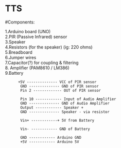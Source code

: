 # TTS
#Components:        

1.Arduino board (UNO)          
2.PIR (Passive Infrared) sensor        
3.Speaker      
4.Resistors (for the speaker)    (ig: 220 ohms)      
5.Breadboard      
6.Jumper wires             
7.Capacitor(?) for coupling & filtering           
8. Amplifier (PAM8610 / LM386)     
9.Battery


          +5V -------------- VCC of PIR sensor
           GND -------------- GND of PIR sensor
           Pin 2 ------------- OUT of PIR sensor
           
           Pin 10 ------------ Input of Audio Amplifier
           GND -------------- GND of Audio Amplifier
           Output ------------ Speaker +
           GND -------------- Speaker - via resistor
           
           Vin+ ------------+ 5V from Battery
                             
           Vin- ------------ GND of Battery
                             
           GND ------------ Arduino GND
           +5V ------------ Arduino 5V

